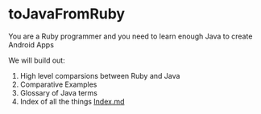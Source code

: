 # toJavaFromRuby
You are a Ruby programmer and you need to learn enough Java to create Android Apps

We will build out:

1. High level comparsions between Ruby and Java
1. Comparative Examples
1. Glossary of Java terms
1. Index of all the things [Index.md](Index.md)
